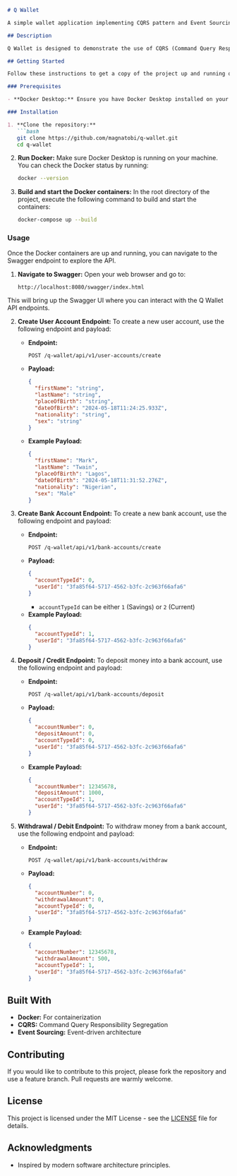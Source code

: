```markdown
# Q Wallet

A simple wallet application implementing CQRS pattern and Event Sourcing.

## Description

Q Wallet is designed to demonstrate the use of CQRS (Command Query Responsibility Segregation) and Event Sourcing in a straightforward wallet application. The project leverages modern development practices to ensure a clean and maintainable codebase.

## Getting Started

Follow these instructions to get a copy of the project up and running on your local machine.

### Prerequisites

- **Docker Desktop:** Ensure you have Docker Desktop installed on your machine. You can download it from [here](https://www.docker.com/products/docker-desktop).

### Installation

1. **Clone the repository:**
   ```bash
   git clone https://github.com/magnatobi/q-wallet.git
   cd q-wallet
   ```

2. **Run Docker:**
   Make sure Docker Desktop is running on your machine. You can check the Docker status by running:
   ```bash
   docker --version
   ```

3. **Build and start the Docker containers:**
   In the root directory of the project, execute the following command to build and start the containers:
   ```bash
   docker-compose up --build
   ```

### Usage

Once the Docker containers are up and running, you can navigate to the Swagger endpoint to explore the API.

1. **Navigate to Swagger:**
   Open your web browser and go to:
   ```
   http://localhost:8080/swagger/index.html
   ```

This will bring up the Swagger UI where you can interact with the Q Wallet API endpoints.

2. **Create User Account Endpoint:**
   To create a new user account, use the following endpoint and payload:

   - **Endpoint:**
     ```
     POST /q-wallet/api/v1/user-accounts/create
     ```
   - **Payload:**
     ```json
     {
       "firstName": "string",
       "lastName": "string",
       "placeOfBirth": "string",
       "dateOfBirth": "2024-05-18T11:24:25.933Z",
       "nationality": "string",
       "sex": "string"
     }
     ```
   - **Example Payload:**
     ```json
     {
       "firstName": "Mark",
       "lastName": "Twain",
       "placeOfBirth": "Lagos",
       "dateOfBirth": "2024-05-18T11:31:52.276Z",
       "nationality": "Nigerian",
       "sex": "Male"
     }
     ```

3. **Create Bank Account Endpoint:**
   To create a new bank account, use the following endpoint and payload:

   - **Endpoint:**
     ```
     POST /q-wallet/api/v1/bank-accounts/create
     ```
   - **Payload:**
     ```json
     {
       "accountTypeId": 0,
       "userId": "3fa85f64-5717-4562-b3fc-2c963f66afa6"
     }
     ```
     - `accountTypeId` can be either `1` (Savings) or `2` (Current)
   - **Example Payload:**
     ```json
     {
       "accountTypeId": 1,
       "userId": "3fa85f64-5717-4562-b3fc-2c963f66afa6"
     }
     ```

4. **Deposit / Credit Endpoint:**
   To deposit money into a bank account, use the following endpoint and payload:

   - **Endpoint:**
     ```
     POST /q-wallet/api/v1/bank-accounts/deposit
     ```
   - **Payload:**
     ```json
     {
       "accountNumber": 0,
       "depositAmount": 0,
       "accountTypeId": 0,
       "userId": "3fa85f64-5717-4562-b3fc-2c963f66afa6"
     }
     ```
   - **Example Payload:**
     ```json
     {
       "accountNumber": 12345678,
       "depositAmount": 1000,
       "accountTypeId": 1,
       "userId": "3fa85f64-5717-4562-b3fc-2c963f66afa6"
     }
     ```

5. **Withdrawal / Debit Endpoint:**
   To withdraw money from a bank account, use the following endpoint and payload:

   - **Endpoint:**
     ```
     POST /q-wallet/api/v1/bank-accounts/withdraw
     ```
   - **Payload:**
     ```json
     {
       "accountNumber": 0,
       "withdrawalAmount": 0,
       "accountTypeId": 0,
       "userId": "3fa85f64-5717-4562-b3fc-2c963f66afa6"
     }
     ```
   - **Example Payload:**
     ```json
     {
       "accountNumber": 12345678,
       "withdrawalAmount": 500,
       "accountTypeId": 1,
       "userId": "3fa85f64-5717-4562-b3fc-2c963f66afa6"
     }
     ```

## Built With

- **Docker:** For containerization
- **CQRS:** Command Query Responsibility Segregation
- **Event Sourcing:** Event-driven architecture

## Contributing

If you would like to contribute to this project, please fork the repository and use a feature branch. Pull requests are warmly welcome.

## License

This project is licensed under the MIT License - see the [LICENSE](LICENSE) file for details.

## Acknowledgments

- Inspired by modern software architecture principles.